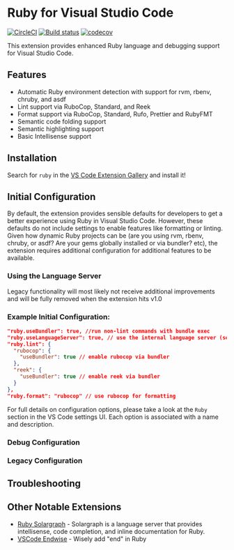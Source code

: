 # Ruby for Visual Studio Code

[![CircleCI](https://img.shields.io/circleci/build/github/rubyide/vscode-ruby?label=circleci&token=c9eaf03305b3fe24e8bc819f3f48060431e8e78f)](https://circleci.com/gh/rubyide/vscode-ruby)
[![Build status](https://ci.appveyor.com/api/projects/status/vlgs2y7tsc4xpj4c?svg=true)](https://ci.appveyor.com/project/rebornix/vscode-ruby)
[![codecov](https://codecov.io/gh/rubyide/vscode-ruby/branch/master/graph/badge.svg)](https://codecov.io/gh/rubyide/vscode-ruby)

This extension provides enhanced Ruby language and debugging support for Visual Studio Code.

## Features

- Automatic Ruby environment detection with support for rvm, rbenv, chruby, and asdf
- Lint support via RuboCop, Standard, and Reek
- Format support via RuboCop, Standard, Rufo, Prettier and RubyFMT
- Semantic code folding support
- Semantic highlighting support
- Basic Intellisense support

## Installation

Search for `ruby` in the [VS Code Extension Gallery](https://code.visualstudio.com/docs/editor/extension-gallery) and install it!

## Initial Configuration

By default, the extension provides sensible defaults for developers to get a better experience using Ruby in Visual Studio Code. However, these defaults do not include settings to enable features like formatting or linting. Given how dynamic Ruby projects can be (are you using rvm, rbenv, chruby, or asdf? Are your gems globally installed or via bundler? etc), the extension requires additional configuration for additional features to be available.

### Using the Language Server


Legacy functionality will most likely not receive additional improvements and will be fully removed when the extension hits v1.0

### Example Initial Configuration:

```json
"ruby.useBundler": true, //run non-lint commands with bundle exec
"ruby.useLanguageServer": true, // use the internal language server (see below)
"ruby.lint": {
  "rubocop": {
    "useBundler": true // enable rubocop via bundler
  },
  "reek": {
    "useBundler": true // enable reek via bundler
  }
},
"ruby.format": "rubocop" // use rubocop for formatting
```


For full details on configuration options, please take a look at the `Ruby` section in the VS Code settings UI. Each option is associated with a name and description.

### Debug Configuration


### Legacy Configuration


## Troubleshooting


## Other Notable Extensions

- [Ruby Solargraph](https://marketplace.visualstudio.com/items?itemName=castwide.solargraph) - Solargraph is a language server that provides intellisense, code completion, and inline documentation for Ruby.
- [VSCode Endwise](https://github.com/kaiwood/vscode-endwise) - Wisely add "end" in Ruby

